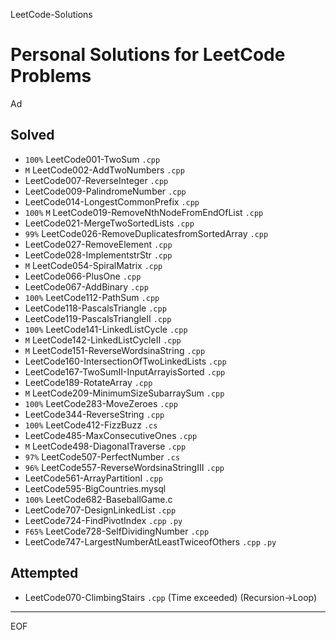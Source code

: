 LeetCode-Solutions

Personal Solutions for LeetCode Problems
================================================================================

Ad

Solved
--------------------------------------------------------------------------------

- `100%` LeetCode001-TwoSum `.cpp`
- `M` LeetCode002-AddTwoNumbers `.cpp`
- LeetCode007-ReverseInteger `.cpp`
- LeetCode009-PalindromeNumber `.cpp`
- LeetCode014-LongestCommonPrefix `.cpp`
- `100%` `M` LeetCode019-RemoveNthNodeFromEndOfList `.cpp`
- LeetCode021-MergeTwoSortedLists `.cpp`
- `99%` LeetCode026-RemoveDuplicatesfromSortedArray `.cpp`
- LeetCode027-RemoveElement `.cpp`
- LeetCode028-ImplementstrStr `.cpp`
- `M` LeetCode054-SpiralMatrix `.cpp`
- LeetCode066-PlusOne `.cpp`
- LeetCode067-AddBinary `.cpp`
- `100%` LeetCode112-PathSum `.cpp`
- LeetCode118-PascalsTriangle `.cpp`
- LeetCode119-PascalsTriangleII `.cpp`
- `100%` LeetCode141-LinkedListCycle `.cpp`
- `M` LeetCode142-LinkedListCycleII `.cpp`
- `M` LeetCode151-ReverseWordsinaString `.cpp`
- LeetCode160-IntersectionOfTwoLinkedLists `.cpp`
- LeetCode167-TwoSumII-InputArrayisSorted `.cpp`
- LeetCode189-RotateArray `.cpp`
- `M` LeetCode209-MinimumSizeSubarraySum `.cpp`
- `100%` LeetCode283-MoveZeroes `.cpp`
- LeetCode344-ReverseString `.cpp`
- `100%` LeetCode412-FizzBuzz `.cs`
- LeetCode485-MaxConsecutiveOnes `.cpp`
- `M` LeetCode498-DiagonalTraverse `.cpp`
- `97%` LeetCode507-PerfectNumber `.cs`
- `96%` LeetCode557-ReverseWordsinaStringIII `.cpp`
- LeetCode561-ArrayPartitionI `.cpp`
- LeetCode595-BigCountries.mysql
- `100%` LeetCode682-BaseballGame.c
- LeetCode707-DesignLinkedList `.cpp`
- LeetCode724-FindPivotIndex `.cpp` `.py`
- `F65%` LeetCode728-SelfDividingNumber `.cpp`
- LeetCode747-LargestNumberAtLeastTwiceofOthers `.cpp` `.py`

Attempted
--------------------------------------------------------------------------------

- LeetCode070-ClimbingStairs `.cpp` (Time exceeded) (Recursion->Loop)

--------------------------------------------------------------------------------

EOF
